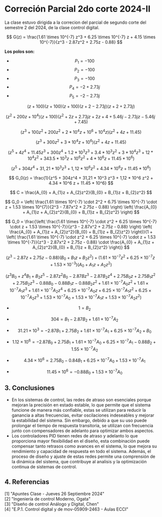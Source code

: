 # Correción Parcial 2do corte 2024-II
La clase estuvo dirigida a la correcion del parcial de segundo corte del semestre 2 del 2024, de la clase control digital.

$$
G(z) = \frac{1.61 \times 10^{-7} z^3 + 6.25 \times 10^{-7} z + 4.15 \times 10^{-7}}{z^3 - 2.87z^2 + 2.75z - 0.88}
$$

**Los polos son:**

- $$P_1 = -100$$
- $$P_2 = -100$$
- $$P_3 = -100$$
- $$P_4 = -2 + 2.73j$$
- $$P_5 = -2 - 2.73j$$

$$
(z + 100)(z + 100)(z + 100)(z + 2 - 2.73j)(z + 2 + 2.73j)
$$

$$
(z^2 + 200z + 10^4)(z + 100)(z^2 + 2z + 2.73j z + 2z + 4 + 5.46j - 2.73j z - 5.46j + 7.45)
$$

$$
(z^3 + 100z^2 + 200z^2 + 2*10^4 z + 10^6 + 10^4z)(z^2 + 4z + 11.45)
$$

$$
(z^3 + 300z^2 + 3*10^4 z + 10^6) (z^2 + 4z + 11.45)
$$


$$
(z^5 + 4z^4 + 11.45z^3 + 300 z^4 + 1.2 * 10^3 z^3 + 3.4 * 10^3 z^2 + 3 * 10^4 z^3 + 12 * 10^4 z^2 + 343.5 * 10^3 z + 10^6 z^2 + 4* 10^6 z + 11.45*10^6)        
$$

$$
(z^5 + 304z^4 + 31,21 * 10^3 z^3 + 1,12 * 10^6 z^2 + 4.34 * 10^6 z + 11.45 * 10^6) 
$$

$$
G_0(z) = \frac{1}{z^5 + 304z^4 + 31,21 * 10^3 z^3 + 1,12 * 10^6 z^2 + 4.34 * 10^6 z + 11.45 * 10^6}
$$

$$
C = \frac{A_{0} + A_{1}z + A_{2}z^2}{B_{0} + B_{1}z + B_{2}z^2}
$$

$$
G_0 = \left( \frac{1.61 \times 10^{-7} \cdot 2^2 + 6.75 \times 10^{-7} \cdot z + 1.53 \times 10^{7}}{2^3 - 7.87x^2 + 2.75z - 0.88} \right) \left( \frac{A_{0} + A_{1}z + A_{2}z^2}{B_{0} + B_{1}z + B_{2}z^2} \right)
$$

$$
G_0 = \frac{\left( \frac{1.61 \times 10^{-7} \cdot z^2 + 6.25 \times 10^{-7} \cdot z + 1.53 \times 10^{-7}}{z^3 - 2.87x^2 + 2.75z - 0.88} \right) \left( \frac{A_{0} + A_{1}z + A_{2}z^2}{B_{0} + B_{1}z + B_{2}z^2} \right)}{1 + \left( \frac{1.61 \times 10^{-7} \cdot z^2 + 6.25 \times 10^{-7} \cdot z + 1.53 \times 10^{-7}}{z^3 - 2.87x^2 + 2.75z - 0.88} \cdot \frac{A_{0} + A_{1}z + A_{2}z^2}{B_{0} + B_{1}z + B_{2}z^2} \right)}
$$

$$
(z^3 - 2.87z + 2.75z - 0.88)(B_{0} + B_1 z + B_2 z^2) + \left( 1.61 \times 10^{-7} z^2 + 6.25 \times 10^{-7} z + 1.53 \times 10^{-3} \right) (A_{0} + A_{1}z + A_{2}z^2)
$$

$$
(z^3B_0 + z^4B_1 + B_2z^5 - 2.87z^2B_0 - 2.87Bz^3 - 2.87B_2z^4 + 2.75B_0z +2.75B_1z^2 + 2.75B_2z^3 - 0.88B_0 - 0.88B_1z - 0.88B_2z^2 + 1.61 \times 10^{-7} A_0z^2 + 1.61 \times 10^{-7} A_1z^3 + 1.61 \times 10^{-7} A_2z^4 + 6.25 \times 10^{-7} A_0z + 6.25 \times 10^{-7} A_1z^2 + 6.25 \times 10^{-7} A_2z^3 + 1.53 \times 10^{-7} A_0 + 1.53 \times 10^{-7} A_1z + 1.53 \times 10^{-7} A_2z^2)
$$

- $$1 = B_2 $$

- $$304 = B_1 - 2.87B_2 + 1.61 \times 10^{-7} A_2$$

- $$31.21 \times 10^{3} = -2.87B_1 + 2.75B_2 + 1.61 \times 10^{-7} A_1 + 6.25 \times 10^{-7} A_2 + B_0$$

- $$1.12 \times 10^{6} = -2.87B_0 + 2.75B_1 + 1.61 \times 10^{-7} A_0 + 6.25 \times 10^{-7} A_1 - 0.88B_2 + 1.55 \times 10^{-7} A_2$$

- $$4.34 \times 10^{6} = 2.75B_0 - 0.84B_1 + 6.25 \times 10^{-7}A_0 + 1.53 \times 10^{-7}A_1$$

- $$11.45 \times 10^{6} = -0.88B_0 + 1.53 \times 10^{-7}A_0$$

## 3. Conclusiones
* En los sistemas de control, las redes de atraso son esenciales porque mejoran la precisión en estado estable, lo que permite que el sistema funcione de manera más confiable, estas se utilizan para reducir la ganancia a altas frecuencias, evitar oscilaciones indeseables y mejorar la estabilidad del sistema. Sin embargo, debido a que su uso puede prolongar el tiempo de respuesta transitoria, se utilizan con frecuencia junto con compensadores de adelanto para optimizar ambos aspectos.
* Los controladores PID tienen redes de atraso y adelanto lo que proporciona mayor flexibilidad en el diseño, esta combinación puede compensar tanto retrasos como avances en el sistema, lo que mejora su rendimiento y capacidad de respuesta en todo el sistema. Además, el proceso de diseño y ajuste de estas redes permite una comprensión de la dinámica del sistema, que contribuye al analisis y la optimización continua de sistemas de control.
## 4. Referencias
[1] "Apuntes Clase - Jueves 26 Septiembre 2024" <br/>
[2] "Ingeniería de control Moderno, Ogata" <br/>
[3] "Diseño de control Análogo y Digital, Chen" <br/>
[4] "E.P.1. Control digital y de mov-05909-2463 - Aulas ECCI" <br/>

